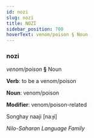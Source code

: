 ```yaml
---
id: nozi
slug: nozi
title: NOZİ
sidebar_position: 700
hoverText: venom/poison § Noun
---
```


### nozi

*venom/poison* **§** Noun

**Verb**: to be a venom/poison

**Noun**: venom/poison

**Modifier**: venom/poison-related

Songhay naaji [naːɟi]

*Nilo-Saharan Language Family*